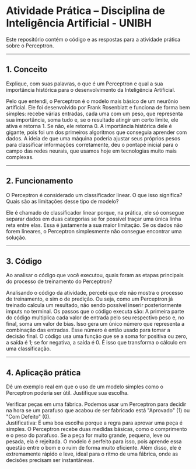 # Atividade Prática – Disciplina de Inteligência Artificial - UNIBH

Este repositório contém o código e as respostas para a atividade prática sobre o Perceptron.

---

## 1. Conceito

Explique, com suas palavras, o que é um Perceptron e qual a sua importância histórica para o desenvolvimento da Inteligência Artificial.

Pelo que entendi, o Perceptron é o modelo mais básico de um neurônio artificial. Ele foi desenvolvido por Frank Rosenblatt e funciona de forma bem simples: recebe várias entradas, cada uma com um peso, que representa sua importância, soma tudo e, se o resultado atingir um certo limite, ele ativa e retorna 1. Se não, ele retorna 0. A importância histórica dele é gigante, pois foi um dos primeiros algoritmos que conseguia aprender com dados. A ideia de que uma máquina poderia ajustar seus próprios pesos para classificar informações corretamente, deu o pontapé inicial para o campo das redes neurais, que usamos hoje em tecnologias muito mais complexas.

---

## 2. Funcionamento

O Perceptron é considerado um classificador linear. O que isso significa? Quais são as limitações desse tipo de modelo?

Ele é chamado de classificador linear porque, na prática, ele só consegue separar dados em duas categorias se for possível traçar uma única linha reta entre elas. Essa é justamente a sua maior limitação. Se os dados não forem lineares, o Perceptron simplesmente não consegue encontrar uma solução.

---

## 3. Código

Ao analisar o código que você executou, quais foram as etapas principais do processo de treinamento do Perceptron?

Analisando o código da atividade, percebi que ele não mostra o processo de treinamento, e sim o de predição. Ou seja, como um Perceptron já treinado calcula um resultado, não sendo possível inserir posteriormente imputs no terminal. Os passos que o código executa são: A primeira parte do código multiplica cada valor de entrada pelo seu respectivo peso e, no final, soma um valor de bias. Isso gera um único número que representa a combinação das entradas. Esse número é então usado para tomar a decisão final. O código usa uma função que se a soma for positiva ou zero, a saída é 1; se for negativa, a saída é 0. É isso que transforma o cálculo em uma classificação.

---

## 4. Aplicação prática

Dê um exemplo real em que o uso de um modelo simples como o Perceptron poderia ser útil. Justifique sua escolha.

Verificar peças em uma fábrica. Podemos usar um Perceptron para decidir na hora se um parafuso que acabou de ser fabricado está "Aprovado" (1) ou "Com Defeito" (0).  
Justificativa: É uma boa escolha porque a regra para aprovar uma peça é simples. O Perceptron recebe duas medidas básicas, como o comprimento e o peso do parafuso. Se a peça for muito grande, pequena, leve ou pesada, ela é rejeitada. O modelo é perfeito para isso, pois aprende essa questão entre o bom e o ruim de forma muito eficiente. Além disso, ele é extremamente rápido e leve, ideal para o ritmo de uma fábrica, onde as decisões precisam ser instantâneas.
